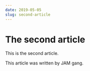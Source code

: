 ```yaml
---
date: 2019-05-05
slug: second-article
---
```


# The second article

This is the second article.

This article was written by JAM gang.